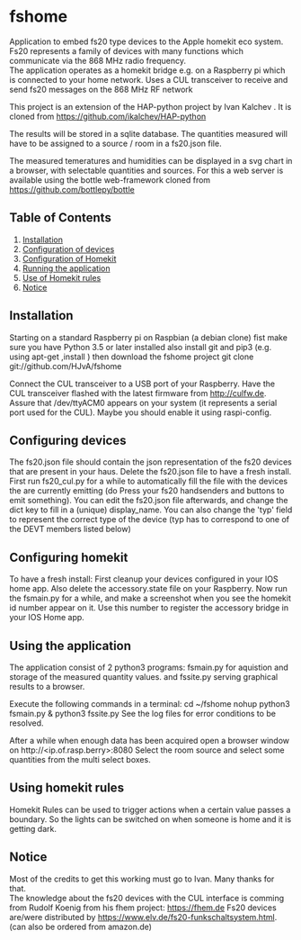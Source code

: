 
# fshome

Application to embed fs20 type devices to the Apple homekit eco system.
Fs20 represents a family of devices with many functions which communicate via the 868 MHz radio frequency.  
The application operates as a homekit bridge e.g. on a Raspberry pi which is connected to your home network. 
Uses a CUL transceiver to receive and send fs20 messages on the 868 MHz RF network  

This project is an extension of the HAP-python project by Ivan Kalchev <ikalchev>.
It is cloned from https://github.com/ikalchev/HAP-python

The results will be stored in a sqlite database. The quantities measured will have to be assigned to a source / room in a fs20.json file.

The measured temeratures and humidities can be displayed in a svg chart in a browser, with selectable quantities and sources. For this a web server is available using the bottle web-framework cloned from https://github.com/bottlepy/bottle 

## Table of Contents
1. [Installation](#Installation)
2. [Configuration of devices](#Configure)
3. [Configuration of Homekit](#Homekit)
4. [Running the application](#Usage)
4. [Use of Homekit rules](#Rules)
5. [Notice](#Notice)

## Installation <a name="Installation"></a>

Starting on a standard Raspberry pi on Raspbian (a debian clone)
fist make sure you have Python 3.5 or later installed
also install git and pip3 (e.g. using apt-get ,install <package>)
then download the fshome project 
git clone git://github.com/HJvA/fshome

Connect the CUL transceiver to a USB port of your Raspberry. Have the CUL transceiver flashed with the latest firmware from http://culfw.de. Assure that /dev/ttyACM0 appears on your system (it represents a serial port used for the CUL). Maybe you should enable it using raspi-config.

## Configuring devices <a name="Configure"></a>

The fs20.json file should contain the json representation of the fs20 devices that are present in your haus. Delete the fs20.json file to have a fresh install. First run fs20_cul.py for a while to automatically fill the file with the devices the are currently emitting (do Press your fs20 handsenders and buttons to emit something). You can edit the fs20.json file afterwards, and change the dict key to fill in a (unique) display_name. You can also change the 'typ' field to represent the correct type of the device (typ has to correspond to one of the DEVT members listed below)   

## Configuring homekit <a name="Homekit"></a>

To have a fresh install:
First cleanup your devices configured in your IOS home app. Also delete the accessory.state file on your Raspberry. Now run the fsmain.py for a while, and make a screenshot when you see the homekit id number appear on it. Use this number to register the accessory bridge in your IOS Home app. 

## Using the application <a name="Usage"></a>

The application consist of 2 python3 programs: fsmain.py for aquistion and storage of the measured quantity values. and fssite.py serving graphical results to a browser.

Execute the following commands in a terminal:
cd ~/fshome
nohup python3 fsmain.py &
python3 fssite.py
See the log files for error conditions to be resolved.

After a while when enough data has been acquired open a browser window on
http://<ip.of.rasp.berry>:8080
Select the room source and select some quantities from the multi select boxes.


## Using homekit rules <a name="Rules"></a>

Homekit Rules can be used to trigger actions when a certain value passes a boundary. So the lights can be switched on when someone is home and it is getting dark.

## Notice <a name="Notice"></a>

Most of the credits to get this working must go to Ivan. Many thanks for that.  
The knowledge about the fs20 devices with the CUL interface is comming from Rudolf Koenig from his fhem project: https://fhem.de
Fs20 devices are/were distributed by https://www.elv.de/fs20-funkschaltsystem.html. (can also be ordered from amazon.de)
